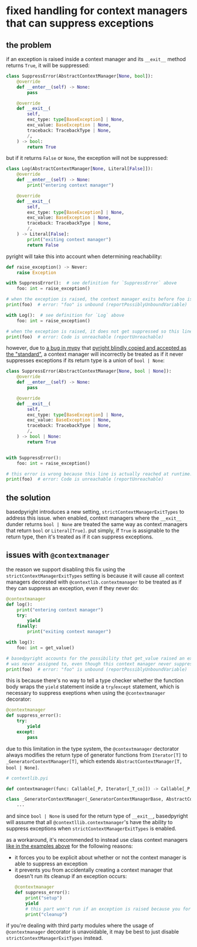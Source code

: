 # fixed handling for context managers that can suppress exceptions

## the problem

if an exception is raised inside a context manager and its `__exit__` method returns `True`, it will be suppressed:

```py
class SuppressError(AbstractContextManager[None, bool]):
    @override
    def __enter__(self) -> None:
        pass

    @override
    def __exit__(
        self,
        exc_type: type[BaseException] | None,
        exc_value: BaseException | None,
        traceback: TracebackType | None,
        /,
    ) -> bool:
        return True
```

but if it returns `False` or `None`, the exception will not be suppressed:

```py
class Log(AbstractContextManager[None, Literal[False]]):
    @override
    def __enter__(self) -> None:
        print("entering context manager")

    @override
    def __exit__(
        self,
        exc_type: type[BaseException] | None,
        exc_value: BaseException | None,
        traceback: TracebackType | None,
        /,
    ) -> Literal[False]:
        print("exiting context manager")
        return False
```

pyright will take this into account when determining reachability:

```py
def raise_exception() -> Never:
    raise Exception

with SuppressError():  # see definition for `SuppressError` above
    foo: int = raise_exception()

# when the exception is raised, the context manager exits before foo is assigned to:
print(foo)  # error: "foo" is unbound (reportPossiblyUnboundVariable)
```

```py
with Log():  # see definition for `Log` above
    foo: int = raise_exception()

# when the exception is raised, it does not get suppressed so this line can never run:
print(foo)  # error: Code is unreachable (reportUnreachable)
```

however, due to [a bug in mypy](https://github.com/python/mypy/issues/8766) that [pyright blindly copied and accepted as the "standard"](https://github.com/microsoft/pyright/issues/6034#issuecomment-1738941412), a context manager will incorrectly be treated as if it never suppresses exceptions if its return type is a union of `bool | None`:

```py
class SuppressError(AbstractContextManager[None, bool | None]):
    @override
    def __enter__(self) -> None:
        pass

    @override
    def __exit__(
        self,
        exc_type: type[BaseException] | None,
        exc_value: BaseException | None,
        traceback: TracebackType | None,
        /,
    ) -> bool | None:
        return True


with SuppressError():
    foo: int = raise_exception()

# this error is wrong because this line is actually reached at runtime:
print(foo)  # error: Code is unreachable (reportUnreachable)
```

## the solution

basedpyright introduces a new setting, `strictContextManagerExitTypes` to address this issue. when enabled, context managers where the `__exit__` dunder returns `bool | None` are treated the same way as context managers that return `bool` or `Literal[True]`. put simply, if `True` is assignable to the return type, then it's treated as if it can suppress exceptions.

## issues with `@contextmanager`

the reason we support disabling this fix using the `strictContextManagerExitTypes` setting is because it will cause all context managers decorated with `@contextlib.contextmanager` to be treated as if they can suppress an exception, even if they never do:

```py
@contextmanager
def log():
    print("entering context manager")
    try:
        yield
    finally:
        print("exiting context manager")

with log():
    foo: int = get_value()

# basedpyright accounts for the possibility that get_value raised an exception and foo
# was never assigned to, even though this context manager never suppresses exceptions
print(foo)  # error: "foo" is unbound (reportPossiblyUnboundVariable)
```

this is because there's no way to tell a type checker whether the function body wraps the `yield` statement inside a `try`/`except` statement, which is necessary to suppress exeptions when using the `@contextmanager` decorator:

```py
@contextmanager
def suppress_error():
    try:
        yield
    except:
        pass
```

due to this limitation in the type system, the `@contextmanager` dectorator always modifies the return type of generator functions from `Iterator[T]` to `_GeneratorContextManager[T]`, which extends `AbstractContextManager[T, bool | None]`.

```py
# contextlib.pyi

def contextmanager(func: Callable[_P, Iterator[_T_co]]) -> Callable[_P, _GeneratorContextManager[_T_co]]: ...

class _GeneratorContextManager(_GeneratorContextManagerBase, AbstractContextManager[_T_co, bool | None], ContextDecorator):
    ...
```

and since `bool | None` is used for the return type of `__exit__`, basedpyright will assume that all `@contextllib.contextmanager`'s have the ability to suppress exceptions when `strictContextManagerExitTypes` is enabled.

as a workaround, it's recommended to instead use class context managers [like in the examples above](#the-problem) for the following reasons:

-   it forces you to be explicit about whether or not the context manager is able to suppress an exception
-   it prevents you from accidentally creating a context manager that doesn't run its cleanup if an exception occurs:
    ```py
    @contextmanager
    def suppress_error():
        print("setup")
        yield
        # this part won't run if an exception is raised because you forgot to use a try/finally
        print("cleanup")
    ```

if you're dealing with third party modules where the usage of `@contextmanager` decorator is unavoidable, it may be best to just disable `strictContextManagerExitTypes` instead.
